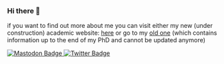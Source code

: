 ### Hi there 👋

if you want to find out more about me you can visit either my new (under construction) academic website: [here](https://dimitra-maoutsa.github.io/) or go to my [old one](https://dimitra-maoutsa.gitlab.io/) (which contains information up to the end of my PhD and cannot be updated anymore)


<div id="badges">
  <a rel="me" href="https://scholar.social/@_dim_ma_">
  <img src="https://img.shields.io/badge/Mastodon-purple?style=for-the-badge&logo=mastodon&logoColor=white" alt="Mastodon Badge"/>
   </a>
  <a href="https://twitter.com/_dim_ma_">
  <img src="https://img.shields.io/badge/Twitter-blue?style=for-the-badge&logo=twitter&logoColor=white" alt="Twitter Badge"/>
  </a>
</div>





<!--
**dimitra-maoutsa/dimitra-maoutsa** is a ✨ _special_ ✨ repository because its `README.md` (this file) appears on your GitHub profile.

Here are some ideas to get you started:

- 🔭 I’m currently working on ...
- 🌱 I’m currently learning ...
- 👯 I’m looking to collaborate on ...
- 🤔 I’m looking for help with ...
- 💬 Ask me about ...
- 📫 How to reach me: ...
- 😄 Pronouns: ...
- ⚡ Fun fact: ...
-->
